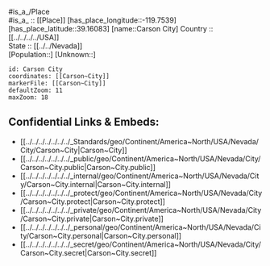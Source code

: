 ﻿---
location: [39.16083,-119.7539] 
mapzoom: [7,12] 
mapmarker: city 
type: City
tags:
- geo/City


SpocWebEntityId: 36096
isDeleted: false
confidential: public

---
#is_a_/Place  
#is_a_ :: [[Place]] 
[has_place_longitude::-119.7539] 
[has_place_latitude::39.16083] 
[name::Carson City] 
Country :: [[../../../../USA]]  
State :: [[../../Nevada]]  
[Population::] 
[Unknown::] 


```leaflet
id: Carson City
coordinates: [[Carson~City]] 
markerFile: [[Carson~City]] 
defaultZoom: 11 
maxZoom: 18
```


## Confidential Links & Embeds: 
- [[../../../../../../../_Standards/geo/Continent/America~North/USA/Nevada/City/Carson~City|Carson~City]] 
- [[../../../../../../../_public/geo/Continent/America~North/USA/Nevada/City/Carson~City.public|Carson~City.public]] 
- [[../../../../../../../_internal/geo/Continent/America~North/USA/Nevada/City/Carson~City.internal|Carson~City.internal]] 
- [[../../../../../../../_protect/geo/Continent/America~North/USA/Nevada/City/Carson~City.protect|Carson~City.protect]] 
- [[../../../../../../../_private/geo/Continent/America~North/USA/Nevada/City/Carson~City.private|Carson~City.private]] 
- [[../../../../../../../_personal/geo/Continent/America~North/USA/Nevada/City/Carson~City.personal|Carson~City.personal]] 
- [[../../../../../../../_secret/geo/Continent/America~North/USA/Nevada/City/Carson~City.secret|Carson~City.secret]] 
